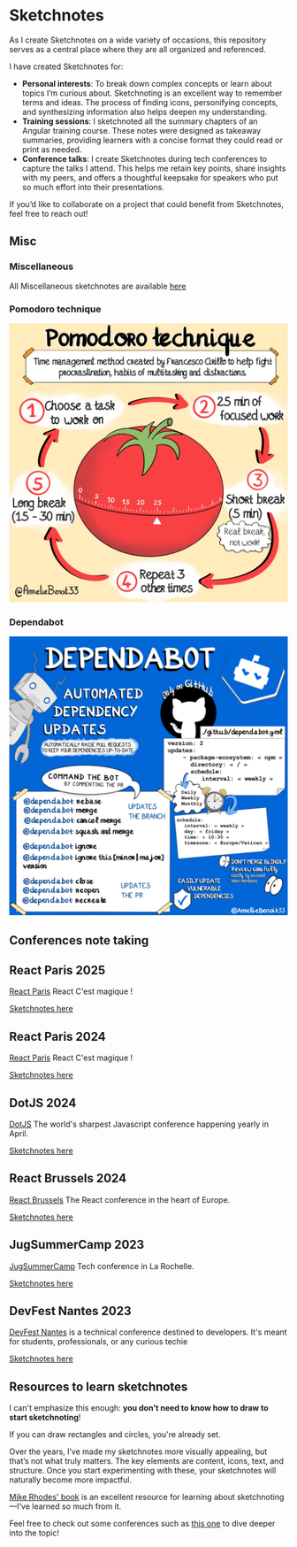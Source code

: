 # Sketchnotes

As I create Sketchnotes on a wide variety of occasions, this repository serves as a central place where they are all organized and referenced.

I have created Sketchnotes for:

- **Personal interests**: To break down complex concepts or learn about topics I’m curious about. Sketchnoting is an excellent way to remember terms and ideas. The process of finding icons, personifying concepts, and synthesizing information also helps deepen my understanding.
- **Training sessions**: I sketchnoted all the summary chapters of an Angular training course. These notes were designed as takeaway summaries, providing learners with a concise format they could read or print as needed.
- **Conference talks**: I create Sketchnotes during tech conferences to capture the talks I attend. This helps me retain key points, share insights with my peers, and offers a thoughtful keepsake for speakers who put so much effort into their presentations.

If you’d like to collaborate on a project that could benefit from Sketchnotes, feel free to reach out!

## Misc

### Miscellaneous

All Miscellaneous sketchnotes are available [here](./misc/)

### Pomodoro technique

![Sketchnote of Pomodoro technique](misc/pomodoro.jpeg "Pomodoro technique")

### Dependabot

![Sketchnote of Dependabot](misc/dependabot.jpeg "Dependabot")

## Conferences note taking

## React Paris 2025

[React Paris](https://react.paris/) React C'est magique !

[Sketchnotes here](./React%20Paris%202025)

## React Paris 2024

[React Paris](https://react.paris/) React C'est magique !

[Sketchnotes here](./React%20Paris%202024)

## DotJS 2024

[DotJS](https://www.dotjs.io/) The world's sharpest Javascript conference happening yearly in April.

[Sketchnotes here](./dotJS%202024)

## React Brussels 2024

[React Brussels](https://www.react.brussels/) The React conference in the heart of Europe.

[Sketchnotes here](./React%20Brussels%202024)

## JugSummerCamp 2023

[JugSummerCamp](https://www.jugsummercamp.org/edition/15) Tech conference in La Rochelle.

[Sketchnotes here](./JugSummerCamp%202023)

## DevFest Nantes 2023

[DevFest Nantes](https://devfest2023.gdgnantes.com/en/) is a technical conference destined to developers. It's meant for students, professionals, or any curious techie

[Sketchnotes here](./Devfest%20Nantes%202023)

## Resources to learn sketchnotes

I can't emphasize this enough: **you don't need to know how to draw to start sketchnoting**!

If you can draw rectangles and circles, you're already set.

Over the years, I’ve made my sketchnotes more visually appealing, but that’s not what truly matters. The key elements are content, icons, text, and structure. Once you start experimenting with these, your sketchnotes will naturally become more impactful.

[Mike Rhodes' book](https://rohdesign.com/handbook) is an excellent resource for learning about sketchnoting—I’ve learned so much from it.

Feel free to check out some conferences such as [this one](https://youtu.be/sxyHF5pptgY) to dive deeper into the topic!
